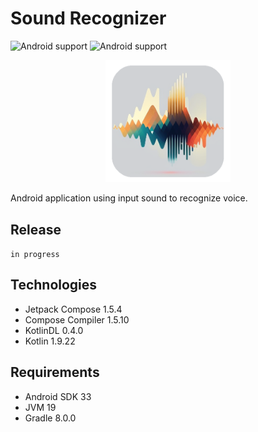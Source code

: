 # Sound Recognizer

![Android support](https://shields.io/badge/Android-SKD_33-green) ![Android support](https://shields.io/badge/In_progress-purple)

<p align="center">
    <img src="images/logo.png" width="200"/> 
</p>

Android application using input sound to recognize voice.

## Release

`
in progress
`

## Technologies

- Jetpack Compose 1.5.4
- Compose Compiler 1.5.10
- KotlinDL 0.4.0
- Kotlin 1.9.22

## Requirements

- Android SDK 33
- JVM 19
- Gradle 8.0.0
